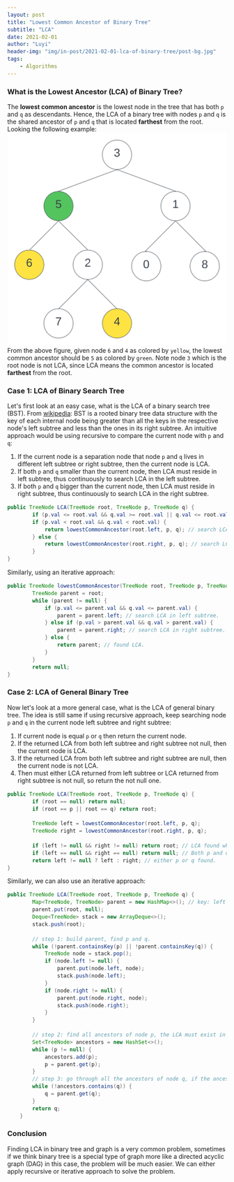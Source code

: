 ```yaml
---
layout: post
title: "Lowest Common Ancestor of Binary Tree"
subtitle: "LCA"
date: 2021-02-01
author: "Luyi"
header-img: "img/in-post/2021-02-01-lca-of-binary-tree/post-bg.jpg"
tags:
    - Algorithms
---
```


### What is the Lowest Ancestor (LCA) of Binary Tree?
The **lowest common ancestor** is the lowest node in the tree that has both `p` and `q` as descendants. Hence, the LCA of a binary tree with nodes `p` and `q` is the shared ancestor of `p` and `q` that is located **farthest** from the root. Looking the following example:
![Figure_1](/img/in-post/2021-02-01-lca-of-binary-tree/Figure_1.svg)
From the above figure, given node `6` and `4` as colored by `yellow`, the lowest common ancestor should be `5` as colored by `green`. Note node `3` which is the root node is not LCA, since LCA means the common ancestor is located **farthest** from the root.

### Case 1: LCA of Binary Search Tree
Let's first look at an easy case, what is the LCA of a binary search tree (BST). From [wikipedia](https://en.wikipedia.org/wiki/Binary_search_tree): BST is a rooted binary tree data structure with the key of each internal node being greater than all the keys in the respective node's left subtree and less than the ones in its right subtree.
An intuitive approach would be using recursive to compare the current node with `p` and `q`:
1. If the current node is a separation node that node `p` and `q` lives in different left subtree or right subtree, then the current node is LCA.
2. If both `p` and `q`  smaller than the current node, then LCA must reside in left subtree, thus continuously to search LCA in the left subtree.
3. If both `p` and `q`  bigger than the current node, then LCA must reside in right subtree, thus continuously to search LCA in the right subtree.
```java
public TreeNode LCA(TreeNode root, TreeNode p, TreeNode q) {
        if (p.val <= root.val && q.val >= root.val || q.val <= root.val && p.val >= root.val) return root; // current node is LCA.
        if (p.val < root.val && q.val < root.val) {
            return lowestCommonAncestor(root.left, p, q); // search LCA in left subtree.
        } else {
            return lowestCommonAncestor(root.right, p, q); // search LCA in right subtree.
        }
}
```
Similarly, using an iterative approach:
```java
public TreeNode lowestCommonAncestor(TreeNode root, TreeNode p, TreeNode q) {
        TreeNode parent = root;
        while (parent != null) {
            if (p.val <= parent.val && q.val <= parent.val) {
                parent = parent.left; // search LCA in left subtree.
            } else if (p.val > parent.val && q.val > parent.val) {
                parent = parent.right; // search LCA in right subtree.
            } else {
                return parent; // found LCA.
            }
        }
        return null;
}
```

### Case 2: LCA of General Binary Tree
Now let's look at a more general case, what is the LCA of general binary tree. The idea is still same if using recursive approach, keep searching node `p` and `q` in the current node left subtree and right subtree:
1. If current node is equal `p` or `q` then return the current node.
2. If the returned LCA from both left subtree and right subtree not null, then the current node is LCA.
3. If the returned LCA from both left subtree and right subtree are null, then the current node is not LCA.
4. Then must either LCA returned from left subtree or LCA returned from right subtree is not null, so return the not null one.
```java
public TreeNode LCA(TreeNode root, TreeNode p, TreeNode q) {
        if (root == null) return null;
        if (root == p || root == q) return root;
        
        TreeNode left = lowestCommonAncestor(root.left, p, q);
        TreeNode right = lowestCommonAncestor(root.right, p, q);
        
        if (left != null && right != null) return root; // LCA found which is root.
        if (left == null && right == null) return null; // Both p and q not found.
        return left != null ? left : right; // either p or q found.
}
```
Similarly, we can also use an iterative approach:
```java
public TreeNode LCA(TreeNode root, TreeNode p, TreeNode q) {
        Map<TreeNode, TreeNode> parent = new HashMap<>(); // key: left or right child node, value: root node.
        parent.put(root, null);
        Deque<TreeNode> stack = new ArrayDeque<>();
        stack.push(root);

        // step 1: build parent, find p and q.
        while (!parent.containsKey(p) || !parent.containsKey(q)) {
            TreeNode node = stack.pop();
            if (node.left != null) {
                parent.put(node.left, node);
                stack.push(node.left);
            }
            if (node.right != null) {
                parent.put(node.right, node);
                stack.push(node.right);
            }
        }
        
        // step 2: find all ancestors of node p, the LCA must exist in one of these ancestors.
        Set<TreeNode> ancestors = new HashSet<>();
        while (p != null) {
            ancestors.add(p);
            p = parent.get(p);
        }
        // step 3: go through all the ancestors of node q, if the ancestors of node p contains any first ancestor of q, then the LCA found.
        while (!ancestors.contains(q)) {
            q = parent.get(q);
        }
        return q;
    }
```
### Conclusion
Finding LCA in binary tree and graph is a very common problem, sometimes if we think binary tree is a special type of graph more like a directed acyclic graph (DAG) in this case, the problem will be much easier. We can either apply recursive or iterative approach to solve the problem.
